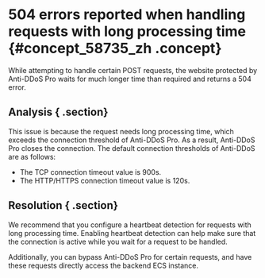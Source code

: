 # 504 errors reported when handling requests with long processing time {#concept_58735_zh .concept}

While attempting to handle certain POST requests, the website protected by Anti-DDoS Pro waits for much longer time than required and returns a 504 error.

## Analysis { .section}

This issue is because the request needs long processing time, which exceeds the connection threshold of Anti-DDoS Pro. As a result, Anti-DDoS Pro closes the connection. The default connection thresholds of Anti-DDoS are as follows:

-   The TCP connection timeout value is 900s.
-   The HTTP/HTTPS connection timeout value is 120s.

## Resolution { .section}

We recommend that you configure a heartbeat detection for requests with long processing time. Enabling heartbeat detection can help make sure that the connection is active while you wait for a request to be handled.

Additionally, you can bypass Anti-DDoS Pro for certain requests, and have these requests directly access the backend ECS instance.

